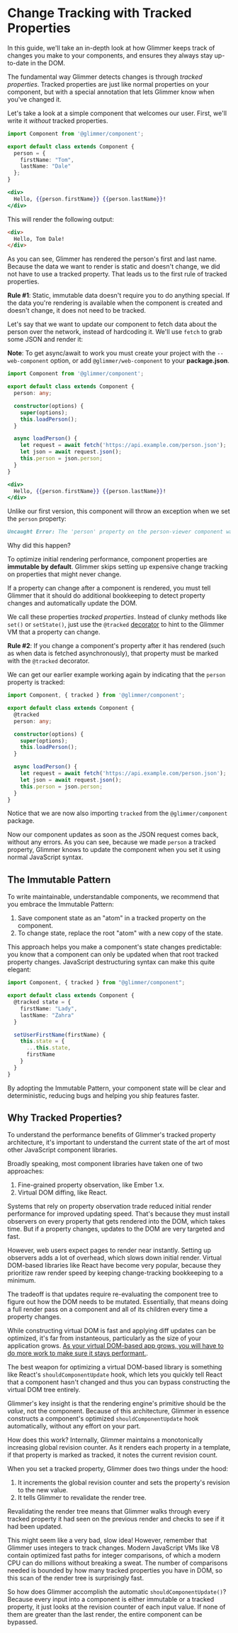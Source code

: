 # Change Tracking with Tracked Properties

In this guide, we'll take an in-depth look at how Glimmer keeps track of changes you make to
your components, and ensures they always stay up-to-date in the DOM.

The fundamental way Glimmer detects changes is through _tracked properties_.
Tracked properties are just like normal properties on your component, but with a
special annotation that lets Glimmer know when you've changed it.

Let's take a look at a simple component that welcomes our user. First, we'll
write it _without_ tracked properties.

```ts
import Component from '@glimmer/component';

export default class extends Component {
  person = {
    firstName: "Tom",
    lastName: "Dale"
  };
}
```

```hbs
<div>
  Hello, {{person.firstName}} {{person.lastName}}!
</div>
```

This will render the following output:

```html
<div>
  Hello, Tom Dale!
</div>
```

As you can see, Glimmer has rendered the person's first and last name. Because the data we want to render is static and doesn't change, we did not have to use a tracked property. That leads us to the first rule of tracked properties.

**Rule #1**: Static, immutable data doesn't require you to do anything special. If the data you're rendering is available when the component is created and doesn't change, it does not need to be tracked.

Let's say that we want to update our component to fetch data about the person over the network, instead of hardcoding it. We'll use `fetch` to grab some JSON and render it:

**Note**: To get async/await to work you must create your project with the ```--web-component``` option, or add ```@glimmer/web-component``` to your **package.json**.

```ts
import Component from '@glimmer/component';

export default class extends Component {
  person: any;

  constructor(options) {
    super(options);
    this.loadPerson();
  }

  async loadPerson() {
    let request = await fetch('https://api.example.com/person.json');
    let json = await request.json();
    this.person = json.person;
  }
}
```

```hbs
<div>
  Hello, {{person.firstName}} {{person.lastName}}!
</div>
```

Unlike our first version, this component will throw an exception when we set the `person` property:

```markdown
Uncaught Error: The 'person' property on the person-viewer component was changed after it had been rendered. Properties that change after being rendered must be tracked. Use the @tracked decorator to mark this as a tracked property.
```

Why did this happen?

To optimize initial rendering performance, component properties are **immutable
by default**. Glimmer skips setting up expensive change tracking on properties
that might never change.

If a property can change after a component is rendered, you must tell Glimmer
that it should do additional bookkeeping to detect property changes and
automatically update the DOM.

We call these properties _tracked properties_. Instead of clunky methods like
`set()` or `setState()`, just use the `@tracked`
[decorator](https://github.com/tc39/proposal-decorators) to hint to the Glimmer
VM that a property can change.

**Rule #2**: If you change a component's property after it has rendered (such as
when data is fetched asynchronously), that property must be marked with the
`@tracked` decorator.

We can get our earlier example working again by indicating that the `person`
property is tracked:

```ts
import Component, { tracked } from '@glimmer/component';

export default class extends Component {
  @tracked
  person: any;

  constructor(options) {
    super(options);
    this.loadPerson();
  }

  async loadPerson() {
    let request = await fetch('https://api.example.com/person.json');
    let json = await request.json();
    this.person = json.person;
  }
}
```

Notice that we are now also importing `tracked` from the `@glimmer/component` package.

Now our component updates as soon as the JSON request comes back, without any
errors. As you can see, because we made `person` a tracked property, Glimmer
knows to update the component when you set it using normal JavaScript syntax.

## The Immutable Pattern

To write maintainable, understandable components, we recommend that you embrace the
Immutable Pattern:

1. Save component state as an "atom" in a tracked property on the component.
2. To change state, replace the root "atom" with a new copy of the state.

This approach helps you make a component's state changes predictable: you know
that a component can only be updated when that root tracked property changes.
JavaScript destructuring syntax can make this quite elegant:

```ts
import Component, { tracked } from "@glimmer/component";

export default class extends Component {
  @tracked state = {
    firstName: "Lady",
    lastName: "Zahra"
  }

  setUserFirstName(firstName) {
    this.state = {
      ...this.state,
      firstName
    }
  }
}
```

By adopting the Immutable Pattern, your component state will be clear and deterministic,
reducing bugs and helping you ship features faster.

## Why Tracked Properties?

To understand the performance benefits of Glimmer's tracked property
architecture, it's important to understand the current state of the art of most
other JavaScript component libraries.

Broadly speaking, most component libraries have taken one of two approaches:

1. Fine-grained property observation, like Ember 1.x.
2. Virtual DOM diffing, like React.

Systems that rely on property observation trade reduced initial render
performance for improved updating speed. That's because they must install
observers on every property that gets rendered into the DOM, which takes time.
But if a property changes, updates to the DOM are very targeted and fast.

However, web users expect pages to render near instantly. Setting up observers
adds a lot of overhead, which slows down initial render. Virtual DOM-based libraries
like React have become very popular, because they prioritize raw render speed by
keeping change-tracking bookkeeping to a minimum.

The tradeoff is that updates require re-evaluating the component tree to figure
out how the DOM needs to be mutated. Essentially, that means doing a full render
pass on a component and all of its children every time a property changes.

While constructing virtual DOM is fast and applying diff updates can be
optimized, it's far from instanteous, particularly as the size of your
application grows. [As your virtual DOM-based app grows, you will have to do
more work to make sure it stays
performant.](https://marmelab.com/blog/2017/02/06/react-is-slow-react-is-fast.html).

The best weapon for optimizing a virtual DOM-based library is something like
React's `shouldComponentUpdate` hook, which lets you quickly tell React that a
component hasn't changed and thus you can bypass constructing the virtual DOM
tree entirely.

Glimmer's key insight is that the rendering engine's primitive should be the
_value_, not the component. Because of this architecture, Glimmer in essence
constructs a component's optimized `shouldComponentUpdate` hook automatically,
without any effort on your part.

How does this work? Internally, Glimmer maintains a monotonically increasing
global revision counter. As it renders each property in a template, if that
property is marked as tracked, it notes the current revision count.

When you set a tracked property, Glimmer does two things under the hood:

1. It increments the global revision counter and sets the property's revision to
   the new value.
2. It tells Glimmer to revalidate the render tree.

Revalidating the render tree means that Glimmer walks through every tracked property it had
seen on the previous render and checks to see if it had been updated.

This might seem like a very bad, slow idea! However, remember that Glimmer uses
integers to track changes. Modern JavaScript VMs like V8 contain optimized fast
paths for integer comparisons, of which a modern CPU can do millions without
breaking a sweat. The number of comparisons needed is bounded by how many
tracked properties you have in DOM, so this scan of the render tree is
surprisingly fast.

So how does Glimmer accomplish the automatic `shouldComponentUpdate()`? Because
every input into a component is either immutable or a tracked property, it just
looks at the revision counter of each input value. If none of them are greater
than the last render, the entire component can be bypassed.
